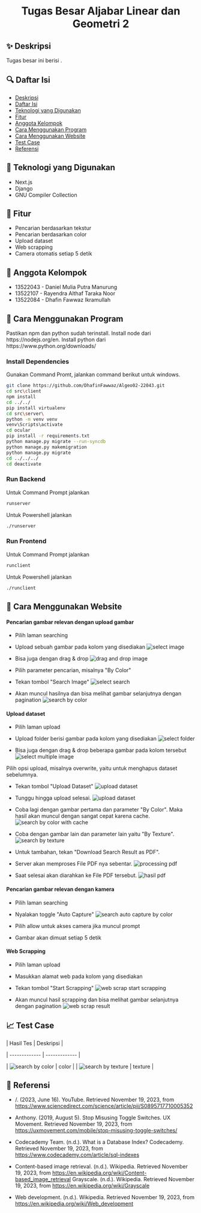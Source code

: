 <h1 align="center">Tugas Besar Aljabar Linear dan Geometri 2</h1>

<h2 id="description">✨ Deskripsi</h2>
Tugas besar ini berisi .

<h2 id="table-of-contents">🔍 Daftar Isi</h2>

- <a href="#description">Deskripsi</a><br/>
- <a href="#table-of-contents">Daftar Isi</a><br/>
- <a href="#technologies">Teknologi yang Digunakan</a><br/>
- <a href="#features">Fitur</a><br/>
- <a href="#member">Anggota Kelompok</a><br/>
- <a href="#how-to-run">Cara Menggunakan Program</a><br/>
- <a href="#how-to-use">Cara Menggunakan Website</a><br/>
- <a href="#test-case">Test Case</a><br/>
- <a href="#reference">Referensi</a><br/>

<h2 id="technologies">🔧 Teknologi yang Digunakan</h2>

- Next.js
- Django
- GNU Compiler Collection

<h2 id="features">💫 Fitur</h2>

- Pencarian berdasarkan tekstur
- Pencarian berdasarkan color
- Upload dataset
- Web scrapping
- Camera otomatis setiap 5 detik

<h2 id="member">🌟 Anggota Kelompok</h2>

- 13522043 - Daniel Mulia Putra Manurung<br/>
- 13522107 - Rayendra Althaf Taraka Noor<br/>
- 13522084 - Dhafin Fawwaz Ikramullah<br/>

<h2 id="how-to-run">📘 Cara Menggunakan Program</h2>
Pastikan npm dan python sudah terinstall.
Install node dari https://nodejs.org/en. Install python dari https://www.python.org/downloads/

### Install Dependencies
Gunakan Command Promt, jalankan command berikut untuk windows.
```bash
git clone https://github.com/DhafinFawwaz/Algeo02-22043.git
cd src\client
npm install
cd ../../
pip install virtualenv
cd src\server\
python -m venv venv
venv\Scripts\activate
cd ocular
pip install -r requirements.txt
python manage.py migrate --run-syncdb
python manage.py makemigration
python manage.py migrate
cd ../../../
cd deactivate

```

### Run Backend
Untuk Command Prompt jalankan
```bash
runserver
```
Untuk Powershell jalankan
```bash
./runserver
```

### Run Frontend
Untuk Command Prompt jalankan
```bash
runclient
```
Untuk Powershell jalankan
```bash
./runclient
```

<h2 id="how-to-use">📙 Cara Menggunakan Website</h2>

####  Pencarian gambar relevan dengan upload gambar

- Pilih laman searching
- Upload sebuah gambar pada kolom yang disediakan
![select image](img/howtouse/select%20image.png)
- Bisa juga dengan drag & drop
![drag and drop image](img/howtouse/drag%20and%20drop%20image.png)

- Pilih parameter pencarian, misalnya "By Color"
- Tekan tombol "Search Image"
![select search](img/howtouse/search%20click.png)
- Akan muncul hasilnya dan bisa melihat gambar selanjutnya dengan pagination
![search by color](img/howtouse/search%20by%20color.png)

####  Upload dataset
- Pilih laman upload
- Upload folder berisi gambar pada kolom yang disediakan
![select folder](img/howtouse/select%20folder.png)

- Bisa juga dengan drag & drop beberapa gambar pada kolom tersebut
![select multiple image](img/howtouse/select%20multiple%20image.png)

Pilih opsi upload, misalnya overwrite, yaitu untuk menghapus dataset sebelumnya.
- Tekan tombol "Upload Dataset"
![upload dataset](img/howtouse/upload%20dataset.png)

- Tunggu hingga upload selesai.
![upload dataset](img/howtouse/Finished%20uploading%20dataset.png)

- Coba lagi dengan gambar pertama dan parameter "By Color". Maka hasil akan muncul dengan sangat cepat karena cache.
![search by color with cache](img/howtouse/search%20by%20color%20with%20cache.png)

- Coba dengan gambar lain dan parameter lain yaitu "By Texture".
![search by texture](img/howtouse/search%20by%20texture.png)

- Untuk tambahan, tekan "Download Search Result as PDF".
- Server akan memproses File PDF nya sebentar.
![processing pdf](img/howtouse/Processing%20PDF.png)

- Saat selesai akan diarahkan ke File PDF tersebut.
![hasil pdf](img/howtouse/Hasil%20PDF.png)

####  Pencarian gambar relevan dengan kamera
- Pilih laman searching
- Nyalakan toggle "Auto Capture"
![search auto capture by color](img/howtouse/search%20auto%20capture%20by%20color.png)

- Pilih allow untuk akses camera jika muncul prompt
- Gambar akan dimuat setiap 5 detik
####  Web Scrapping
- Pilih laman upload
- Masukkan alamat web pada kolom yang disediakan
- Tekan tombol "Start Scrapping"
![web scrap start scrapping](img/howtouse/web%20scrap%20start%20scrapping.png)

- Akan muncul hasil scrapping dan bisa melihat gambar selanjutnya dengan pagination
![web scrap result](img/howtouse/web%20scrap%20result.png)




<h2 id="test-case">📈 Test Case</h2>
| Hasil Tes  | Deskripsi |

| ------------- | ------------- |

| ![search by color](img/tescase/search%20by%20color.png)  |  color  |
| ![search by texture](img/tescase/search%20by%20texture.png)  |  texture  |


<h2 id="reference">📑 Referensi</h2>

- \/. (2023, June 16). YouTube. Retrieved November 19, 2023, from https://www.sciencedirect.com/science/article/pii/S0895717710005352

- Anthony. (2019, August 5). Stop Misusing Toggle Switches. UX Movement. Retrieved November 19, 2023, from https://uxmovement.com/mobile/stop-misusing-toggle-switches/

- Codecademy Team. (n.d.). What is a Database Index? Codecademy. Retrieved November 19, 2023, from https://www.codecademy.com/article/sql-indexes

- Content-based image retrieval. (n.d.). Wikipedia. Retrieved November 19, 2023, from https://en.wikipedia.org/wiki/Content-based_image_retrieval
Grayscale. (n.d.). Wikipedia. Retrieved November 19, 2023, from https://en.wikipedia.org/wiki/Grayscale

- Web development. (n.d.). Wikipedia. Retrieved November 19, 2023, from https://en.wikipedia.org/wiki/Web_development